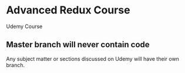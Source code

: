 # Advanced Redux Course

Udemy Course

## Master branch will never contain code

Any subject matter or sections discussed on Udemy will have their own branch. 